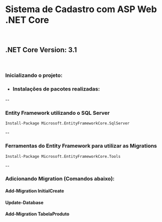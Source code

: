 <h1>Sistema de Cadastro com ASP Web .NET Core</h1> <br/>
<h2>.NET Core Version: 3.1</h2> <br/>

<h3>Inicializando o projeto: </h3>

- <h3>Instalações de pacotes realizadas:</h3>
-- <h3>Entity Framework utilizando o SQL Server </h3>
```
Install-Package Microsoft.EntityFrameworkCore.SqlServer
```
-- <h3>Ferramentas do Entity Framework para utilizar as Migrations</h3>
```
Install-Package Microsoft.EntityFrameworkCore.Tools
```
-- <h3> Adicionando Migration (Comandos abaixo):</h3>
<h4> Add-Migration InitialCreate</h4>
<h4> Update-Database</h4>
<h4>Add-Migration TabelaProduto</h4>